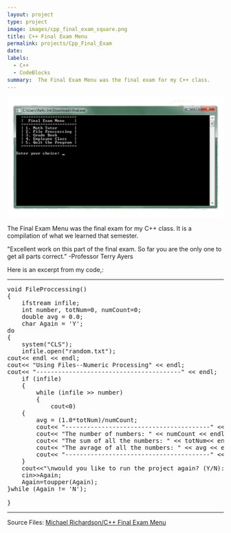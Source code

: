 ```yaml
---
layout: project
type: project
image: images/cpp_final_exam_square.png
title: C++ Final Exam Menu
permalink: projects/Cpp_Final_Exam
date: 
labels:
  - C++
  - CodeBlocks
summary:  The Final Exam Menu was the final exam for my C++ class.
---
```


<img class="ui medium right floated rounded image" src="../images/cpp_final-home-page.png">

 The Final Exam Menu was the final exam for my C++ class. It is a compilation of what we learned that semester.

"Excellent work on this part of the final exam. So far you are the only one to get all parts correct." -Professor Terry Ayers

Here is an excerpt from my code,:

<hr>

<pre>
void FileProccessing()
{
    ifstream infile;
    int number, totNum=0, numCount=0;
    double avg = 0.0;
    char Again = 'Y';
do
{
    system("CLS");
    infile.open("random.txt");
cout<< endl << endl;
cout<< "Using Files--Numeric Processing" << endl;
cout<< "----------------------------------------" << endl;
    if (infile)
    {
        while (infile >> number)
        {
            cout<<number<<endl;
            totNum += number;
            numCount += 1;
        }
        infile.close();
    }
    else
        cout<<"TXT file opening error.";


    if (numCount >0)
    {
        avg = (1.0*totNum)/numCount;
        cout<< "----------------------------------------" << endl;
        cout<< "The number of numbers: " << numCount << endl;
        cout<< "The sum of all the numbers: " << totNum<< endl;
        cout<< "The avrage of all the numbers: " << avg << endl;
        cout<< "----------------------------------------" << endl;
    }
    cout<<"\nwould you like to run the project again? (Y/N): ";
    cin>>Again;
    Again=toupper(Again);
}while (Again != 'N');

} 
</pre>
 
<hr>
 
Source Files: <a href="https://github.com/michaelerichardson/C-Final-Exam-Menu"><i class="large github icon"></i>Michael Richardson/C++ Final Exam Menu</a>
